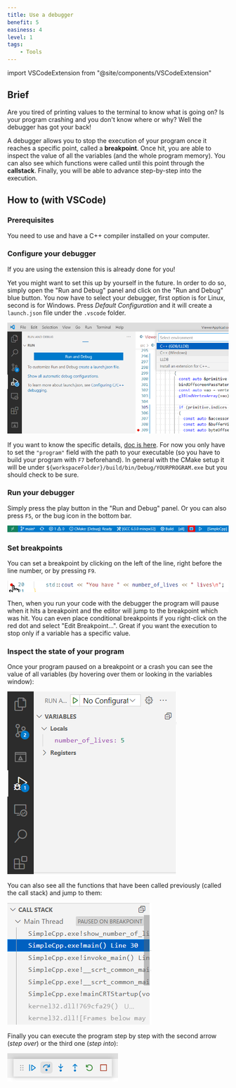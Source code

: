 ```yaml
---
title: Use a debugger
benefit: 5
easiness: 4
level: 1
tags:
    - Tools
---
```

import VSCodeExtension from "@site/components/VSCodeExtension"

## Brief

Are you tired of printing values to the terminal to know what is going on? Is your program crashing and you don't know where or why? Well the debugger has got your back!

A debugger allows you to stop the execution of your program once it reaches a specific point, called a **breakpoint**. Once hit, you are able to inspect the value of all the variables (and the whole program memory). You can also see which functions were called until this point through the **callstack**. Finally, you will be able to advance step-by-step into the execution.

## How to (with VSCode)

### Prerequisites

You need to use <VSCodeExtension id="ms-vscode.cpptools-extension-pack"/> and have a C++ compiler installed on your computer.

### Configure your debugger

If you are using the <VSCodeExtension id="ms-vscode.cmake-tools"/> extension this is already done for you! 

Yet you might want to set this up by yourself in the future. In order to do so, simply open the "Run and Debug" panel and click on the "Run and Debug" blue button. You now have to select your debugger, first option is for Linux, second is for Windows. Press *Default Configuration* and it will create a `launch.json` file under the `.vscode` folder.

![](./img/create-launch-file.png)

If you want to know the specific details, [doc is here](https://code.visualstudio.com/docs/cpp/launch-json-reference). For now you only have to set the `"program"` field with the path to your executable (so you have to build your program with `F7` beforehand). In general with the CMake setup it will be under `${workspaceFolder}/build/bin/Debug/YOURPROGRAM.exe` but you should check to be sure.

### Run your debugger

Simply press the play button in the "Run and Debug" panel. Or you can also press `F5`, or the bug icon in the bottom bar.

![Debugger icon of VS Code](./img/debugger.png)

### Set breakpoints

You can set a breakpoint by clicking on the left of the line, right before the line number, or by pressing `F9`.

![Setting a breakpoint](./img/breakpoint.png)

Then, when you run your code with the debugger the program will pause when it hits a breakpoint and the editor will jump to the breakpoint which was hit. You can even place conditional breakpoints if you right-click on the red dot and select "Edit Breakpoint...". Great if you want the execution to stop only if a variable has a specific value.

### Inspect the state of your program

Once your program paused on a breakpoint or a crash you can see the value of all variables (by hovering over them or looking in the variables window):

![Watching the value of variables](./img/variable_watcher.png)

You can also see all the functions that have been called previously (called the call stack) and jump to them:

![Seeing the call stack](./img/call_stack_debugger.png)

Finally you can execute the program step by step with the second arrow (*step over*) or the third one (*step into*):

![Seeing the call stack](./img/debugger_step_by_step.png)